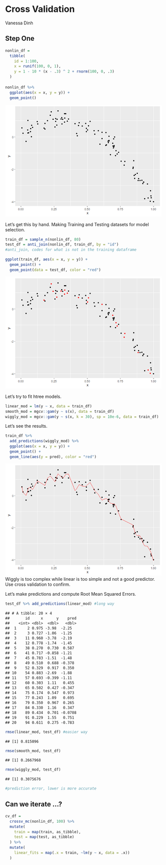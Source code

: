 Cross Validation
================
Vanessa Dinh

## Step One

``` r
nonlin_df = 
  tibble(
    id = 1:100,
    x = runif(100, 0, 1),
    y = 1 - 10 * (x - .3) ^ 2 + rnorm(100, 0, .3)
  )

nonlin_df %>% 
  ggplot(aes(x = x, y = y)) + 
  geom_point()
```

![](cross_validation_files/figure-gfm/unnamed-chunk-1-1.png)<!-- -->

Let’s get this by hand. Making Training and Testing datasets for model
selection.

``` r
train_df = sample_n(nonlin_df, 80)
test_df = anti_join(nonlin_df, train_df, by = "id") 
#anti_join, codes for what is not in the training dataframe
```

``` r
ggplot(train_df, aes(x = x, y = y)) + 
  geom_point() + 
  geom_point(data = test_df, color = "red")
```

![](cross_validation_files/figure-gfm/unnamed-chunk-3-1.png)<!-- -->

Let’s try to fit htree models.

``` r
linear_mod = lm(y ~ x, data = train_df)
smooth_mod = mgcv::gam(y ~ s(x), data = train_df)
wiggly_mod = mgcv::gam(y ~ s(x, k = 30), sp = 10e-6, data = train_df)
```

Let’s see the results.

``` r
train_df %>% 
  add_predictions(wiggly_mod) %>% 
  ggplot(aes(x = x, y = y)) +
  geom_point() +
  geom_line(aes(y = pred), color = "red")
```

![](cross_validation_files/figure-gfm/unnamed-chunk-5-1.png)<!-- -->
Wiggly is too complex while linear is too simple and not a good
predictor. Use cross validation to confirm.

Let’s make predictions and compute Root Mean Squared Errors.

``` r
test_df %>% add_predictions(linear_mod) #long way
```

    ## # A tibble: 20 × 4
    ##       id     x      y    pred
    ##    <int> <dbl>  <dbl>   <dbl>
    ##  1     2 0.975 -3.98  -2.25  
    ##  2     3 0.727 -1.06  -1.25  
    ##  3    11 0.960 -3.78  -2.19  
    ##  4    12 0.778 -1.74  -1.45  
    ##  5    38 0.270  0.730  0.587 
    ##  6    41 0.717 -0.858 -1.21  
    ##  7    45 0.783 -1.51  -1.48  
    ##  8    49 0.510  0.688 -0.378 
    ##  9    52 0.329  0.917  0.350 
    ## 10    54 0.883 -2.69  -1.88  
    ## 11    57 0.693 -0.399 -1.11  
    ## 12    60 0.303  1.11   0.455 
    ## 13    65 0.502  0.427 -0.347 
    ## 14    75 0.174  0.547  0.973 
    ## 15    77 0.243  1.09   0.695 
    ## 16    79 0.350  0.967  0.265 
    ## 17    84 0.330  1.16   0.347 
    ## 18    89 0.434  0.701 -0.0708
    ## 19    91 0.229  1.55   0.751 
    ## 20    94 0.611  0.275 -0.783

``` r
rmse(linear_mod, test_df) #easier way
```

    ## [1] 0.815096

``` r
rmse(smooth_mod, test_df)
```

    ## [1] 0.2667968

``` r
rmse(wiggly_mod, test_df)
```

    ## [1] 0.3075676

``` r
#prediction error, lower is more accurate
```

## Can we iterate …?

``` r
cv_df =
  crossv_mc(nonlin_df, 100) %>% 
  mutate(
    train = map(train, as_tibble),
    test = map(test, as_tibble)
  ) %>% 
  mutate(
    linear_fits = map(.x = train, ~lm(y ~ x, data = .x))
  )
```

